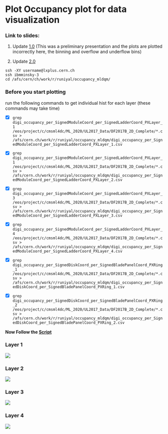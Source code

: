 # Plot Occupancy plot for data visualization


### Link to slides:

1. Update [1.0](https://docs.google.com/presentation/d/1MphrvEPQ2q9zRDSToE6etqq5C2MzbRWP0xhw1-yWAmo/edit?usp=sharing)
(This was a preliminary presentation and the plots are plotted incorrectly here, the binning and overflow and underflow bins)

2. Update [2.0](https://docs.google.com/presentation/d/19U0MUbsW3J7Fnxp21Mkj-QTmAJXrof_T7eGGSDzGjWw/edit#slide=id.gac7122847d_0_2)
````console
ssh -XY username@lxplus.cern.ch
ssh ibmminsky-3
cd /afs/cern/ch/work/r/runiyal/occupancy_mldqm/
````
### Before you start plotting 

run the following commands to get individual hist for each layer (these commands may take time)

- [x]  `grep digi_occupancy_per_SignedModuleCoord_per_SignedLadderCoord_PXLayer_1 /eos/project/c/cmsml4dc/ML_2020/UL2017_Data/DF2017B_2D_Complete/*.csv > /afs/cern.ch/work/r/runiyal/occupancy_mldqm/digi_occupancy_per_SignedModuleCoord_per_SignedLadderCoord_PXLayer_1.csv`

- [x] `grep digi_occupancy_per_SignedModuleCoord_per_SignedLadderCoord_PXLayer_1 /eos/project/c/cmsml4dc/ML_2020/UL2017_Data/DF2017B_2D_Complete/*.csv > /afs/cern.ch/work/r/runiyal/occupancy_mldqm/digi_occupancy_per_SignedModuleCoord_per_SignedLadderCoord_PXLayer_2.csv`

- [x] `grep digi_occupancy_per_SignedModuleCoord_per_SignedLadderCoord_PXLayer_3 /eos/project/c/cmsml4dc/ML_2020/UL2017_Data/DF2017B_2D_Complete/*.csv > /afs/cern.ch/work/r/runiyal/occupancy_mldqm/digi_occupancy_per_SignedModuleCoord_per_SignedLadderCoord_PXLayer_3.csv`

- [x] `grep digi_occupancy_per_SignedModuleCoord_per_SignedLadderCoord_PXLayer_4 /eos/project/c/cmsml4dc/ML_2020/UL2017_Data/DF2017B_2D_Complete/*.csv > /afs/cern.ch/work/r/runiyal/occupancy_mldqm/digi_occupancy_per_SignedModuleCoord_per_SignedLadderCoord_PXLayer_4.csv`

- [x] `grep digi_occupancy_per_SignedDiskCoord_per_SignedBladePanelCoord_PXRing_1 /eos/project/c/cmsml4dc/ML_2020/UL2017_Data/DF2017B_2D_Complete/*.csv > /afs/cern.ch/work/r/runiyal/occupancy_mldqm/digi_occupancy_per_SignedDiskCoord_per_SignedBladePanelCoord_PXRing_1.csv`

- [x] `grep digi_occupancy_per_SignedDiskCoord_per_SignedBladePanelCoord_PXRing_2 /eos/project/c/cmsml4dc/ML_2020/UL2017_Data/DF2017B_2D_Complete/*.csv > /afs/cern.ch/work/r/runiyal/occupancy_mldqm/digi_occupancy_per_SignedDiskCoord_per_SignedBladePanelCoord_PXRing_2.csv`


**Now Follow the [Script](https://github.com/rishabhCMS/ML4DQM-Visualizations/blob/master/OccupancyPlots/plot_occupancy.py)**



### Layer 1 
![](https://github.com/rishabhCMS/ML4DQM-Visualizations/blob/master/OccupancyPlots/layer1.gif)

### Layer 2 
![](https://github.com/rishabhCMS/ML4DQM-Visualizations/blob/master/OccupancyPlots/layer2.gif)

### Layer 3 
![](https://github.com/rishabhCMS/ML4DQM-Visualizations/blob/master/OccupancyPlots/layer3.gif)

### Layer 4
![](https://github.com/rishabhCMS/ML4DQM-Visualizations/blob/master/OccupancyPlots/layer4.gif)
